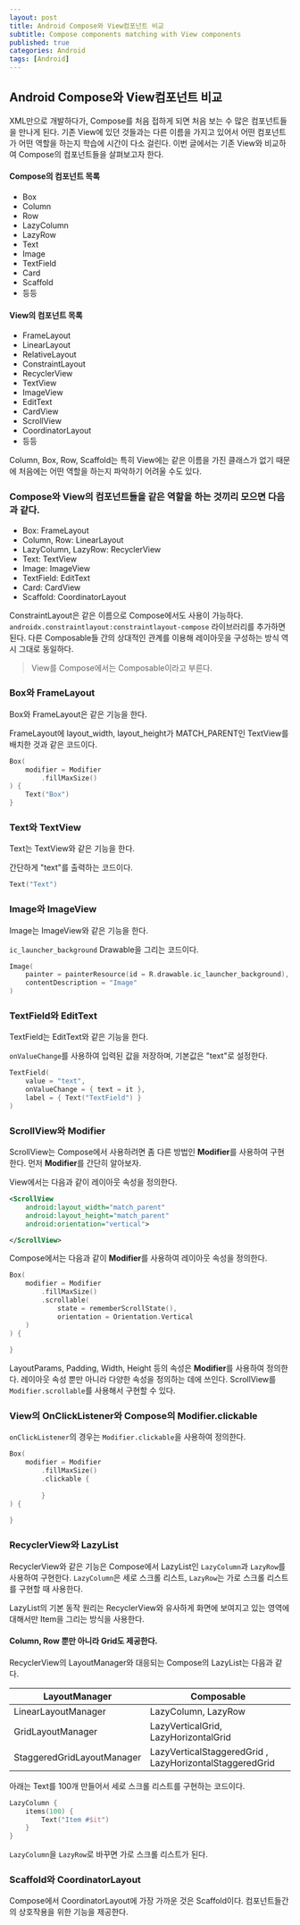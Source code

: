 ```yaml
---
layout: post
title: Android Compose와 View컴포넌트 비교
subtitle: Compose components matching with View components
published: true
categories: Android
tags: [Android]
---
```


## Android Compose와 View컴포넌트 비교

XML만으로 개발하다가, Compose를 처음 접하게 되면 처음 보는 수 많은 컴포넌트들을 만나게 된다. 기존 View에 있던 것들과는 다른 이름을 가지고 있어서 어떤 컴포넌트가 어떤 역할을 하는지 학습에 시간이 다소 걸린다. 이번 글에서는 기존 View와 비교하여 Compose의 컴포넌트들을 살펴보고자 한다.


#### Compose의 컴포넌트 목록

- Box
- Column
- Row
- LazyColumn
- LazyRow
- Text
- Image
- TextField
- Card
- Scaffold
- 등등


#### View의 컴포넌트 목록

- FrameLayout
- LinearLayout
- RelativeLayout
- ConstraintLayout
- RecyclerView
- TextView
- ImageView
- EditText
- CardView
- ScrollView
- CoordinatorLayout
- 등등


Column, Box, Row, Scaffold는 특히 View에는 같은 이름을 가진 클래스가 없기 때문에 처음에는 어떤 역할을 하는지 파악하기 어려울 수도 있다.

### Compose와 View의 컴포넌트들을 같은 역할을 하는 것끼리 모으면 다음과 같다.

- Box: FrameLayout
- Column, Row: LinearLayout
- LazyColumn, LazyRow: RecyclerView
- Text: TextView
- Image: ImageView
- TextField: EditText
- Card: CardView
- Scaffold: CoordinatorLayout

ConstraintLayout은 같은 이름으로 Compose에서도 사용이 가능하다. `androidx.constraintlayout:constraintlayout-compose` 라이브러리를 추가하면 된다. 다른 Composable들 간의 상대적인 관계를 이용해 레이아웃을 구성하는 방식 역시 그대로 동일하다.

> View를 Compose에서는 Composable이라고 부른다.


### Box와 FrameLayout

Box와 FrameLayout은 같은 기능을 한다. 

FrameLayout에 layout_width, layout_height가 MATCH_PARENT인 TextView를 배치한 것과 같은 코드이다.

```kotlin
Box(
    modifier = Modifier
        .fillMaxSize()
) {
    Text("Box")
}
```

### Text와 TextView

Text는 TextView와 같은 기능을 한다. 

간단하게 "text"를 출력하는 코드이다.

```kotlin
Text("Text")
```

### Image와 ImageView

Image는 ImageView와 같은 기능을 한다.

`ic_launcher_background` Drawable을 그리는 코드이다.

```kotlin
Image(
    painter = painterResource(id = R.drawable.ic_launcher_background),
    contentDescription = "Image"
)
```

### TextField와 EditText

TextField는 EditText와 같은 기능을 한다.

`onValueChange`를 사용하여 입력된 값을 저장하며, 기본값은 "text"로 설정한다.

```kotlin
TextField(
    value = "text",
    onValueChange = { text = it },
    label = { Text("TextField") }
)
```


### ScrollView와 Modifier

ScrollView는 Compose에서 사용하려면 좀 다른 방법인 **Modifier**를 사용하여 구현한다. 먼저 **Modifier**를 간단히 알아보자.

View에서는 다음과 같이 레이아웃 속성을 정의한다.

```xml
<ScrollView
    android:layout_width="match_parent"
    android:layout_height="match_parent"
    android:orientation="vertical">

</ScrollView>
```

Compose에서는 다음과 같이 **Modifier**를 사용하여 레이아웃 속성을 정의한다.

```kotlin
Box(
    modifier = Modifier
        .fillMaxSize()
        .scrollable(
            state = rememberScrollState(),
            orientation = Orientation.Vertical
    )
) {
    
}
```

LayoutParams, Padding, Width, Height 등의 속성은 **Modifier**를 사용하여 정의한다. 레이아웃 속성 뿐만 아니라 다양한 속성을 정의하는 데에 쓰인다. ScrollView를 `Modifier.scrollable`를 사용해서 구현할 수 있다.

### View의 OnClickListener와 Compose의 Modifier.clickable

`onClickListener`의 경우는 `Modifier.clickable`을 사용하여 정의한다.

```kotlin
Box(
    modifier = Modifier
        .fillMaxSize()
        .clickable {
           
        }
) {
    
}
```

### RecyclerView와 LazyList

RecyclerView와 같은 기능은 Compose에서 LazyList인 `LazyColumn`과 `LazyRow`를 사용하여 구현한다. `LazyColumn`은 세로 스크롤 리스트, `LazyRow`는 가로 스크롤 리스트를 구현할 때 사용한다.

LazyList의 기본 동작 원리는 RecyclerView와 유사하게 화면에 보여지고 있는 영역에 대해서만 Item을 그리는 방식을 사용한다.

#### Column, Row 뿐만 아니라 Grid도 제공한다.

RecyclerView의 LayoutManager와 대응되는 Compose의 LazyList는 다음과 같다.

| LayoutManager              | Composable                                              |
| -------------------------- | ------------------------------------------------------- |
| LinearLayoutManager        | LazyColumn, LazyRow                                     |
| GridLayoutManager          | LazyVerticalGrid, LazyHorizontalGrid                    |
| StaggeredGridLayoutManager | LazyVerticalStaggeredGrid , LazyHorizontalStaggeredGrid |


아래는 Text를 100개 만들어서 세로 스크롤 리스트를 구현하는 코드이다.


```kotlin
LazyColumn {
    items(100) {
        Text("Item #$it")
    }
}
```


`LazyColumn`을 `LazyRow`로 바꾸면 가로 스크롤 리스트가 된다.


### Scaffold와 CoordinatorLayout

Compose에서 CoordinatorLayout에 가장 가까운 것은 Scaffold이다. 컴포넌트들간의 상호작용을 위한 기능을 제공한다.

